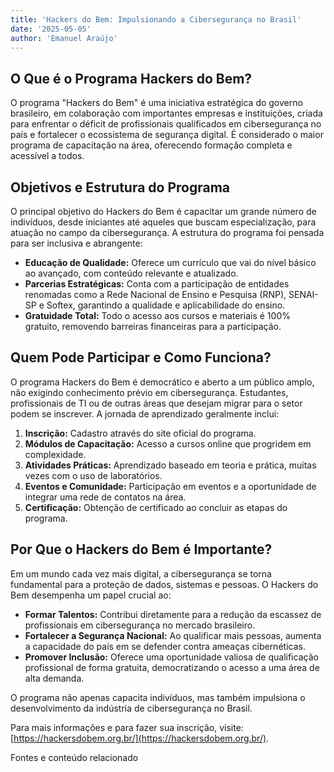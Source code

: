 ```yaml
---
title: 'Hackers do Bem: Impulsionando a Cibersegurança no Brasil'
date: '2025-05-05'
author: 'Emanuel Araújo'
---
```


## O Que é o Programa Hackers do Bem?

O programa "Hackers do Bem" é uma iniciativa estratégica do governo brasileiro, em colaboração com importantes empresas e instituições, criada para enfrentar o déficit de profissionais qualificados em cibersegurança no país e fortalecer o ecossistema de segurança digital. É considerado o maior programa de capacitação na área, oferecendo formação completa e acessível a todos.

## Objetivos e Estrutura do Programa

O principal objetivo do Hackers do Bem é capacitar um grande número de indivíduos, desde iniciantes até aqueles que buscam especialização, para atuação no campo da cibersegurança. A estrutura do programa foi pensada para ser inclusiva e abrangente:

* **Educação de Qualidade:** Oferece um currículo que vai do nível básico ao avançado, com conteúdo relevante e atualizado.
* **Parcerias Estratégicas:** Conta com a participação de entidades renomadas como a Rede Nacional de Ensino e Pesquisa (RNP), SENAI-SP e Softex, garantindo a qualidade e aplicabilidade do ensino.
* **Gratuidade Total:** Todo o acesso aos cursos e materiais é 100% gratuito, removendo barreiras financeiras para a participação.

## Quem Pode Participar e Como Funciona?

O programa Hackers do Bem é democrático e aberto a um público amplo, não exigindo conhecimento prévio em cibersegurança. Estudantes, profissionais de TI ou de outras áreas que desejam migrar para o setor podem se inscrever. A jornada de aprendizado geralmente inclui:

1.  **Inscrição:** Cadastro através do site oficial do programa.
2.  **Módulos de Capacitação:** Acesso a cursos online que progridem em complexidade.
3.  **Atividades Práticas:** Aprendizado baseado em teoria e prática, muitas vezes com o uso de laboratórios.
4.  **Eventos e Comunidade:** Participação em eventos e a oportunidade de integrar uma rede de contatos na área.
5.  **Certificação:** Obtenção de certificado ao concluir as etapas do programa.

## Por Que o Hackers do Bem é Importante?

Em um mundo cada vez mais digital, a cibersegurança se torna fundamental para a proteção de dados, sistemas e pessoas. O Hackers do Bem desempenha um papel crucial ao:

* **Formar Talentos:** Contribui diretamente para a redução da escassez de profissionais em cibersegurança no mercado brasileiro.
* **Fortalecer a Segurança Nacional:** Ao qualificar mais pessoas, aumenta a capacidade do país em se defender contra ameaças cibernéticas.
* **Promover Inclusão:** Oferece uma oportunidade valiosa de qualificação profissional de forma gratuita, democratizando o acesso a uma área de alta demanda.

O programa não apenas capacita indivíduos, mas também impulsiona o desenvolvimento da indústria de cibersegurança no Brasil.

Para mais informações e para fazer sua inscrição, visite: [https://hackersdobem.org.br/](https://hackersdobem.org.br/).

Fontes e conteúdo relacionado
